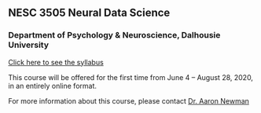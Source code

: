 ## NESC 3505 Neural Data Science

### Department of Psychology & Neuroscience, Dalhousie University

[Click here to see the syllabus](NESC3505_Syllabus_2020_s.md)

This course will be offered for the first time from June 4 – August 28, 2020, in an entirely online format.

For more information about this course, please contact [Dr. Aaron Newman](mailto:Aaron.Newman@dal.ca?subject=NESC%203505)
